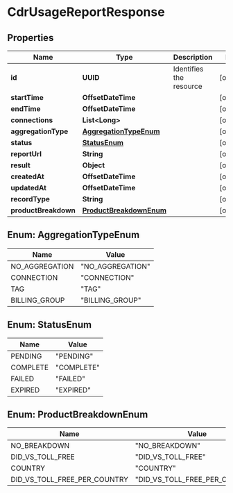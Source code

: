 

# CdrUsageReportResponse


## Properties

| Name | Type | Description | Notes |
|------------ | ------------- | ------------- | -------------|
|**id** | **UUID** | Identifies the resource |  [optional] |
|**startTime** | **OffsetDateTime** |  |  [optional] |
|**endTime** | **OffsetDateTime** |  |  [optional] |
|**connections** | **List&lt;Long&gt;** |  |  [optional] |
|**aggregationType** | [**AggregationTypeEnum**](#AggregationTypeEnum) |  |  [optional] |
|**status** | [**StatusEnum**](#StatusEnum) |  |  [optional] |
|**reportUrl** | **String** |  |  [optional] |
|**result** | **Object** |  |  [optional] |
|**createdAt** | **OffsetDateTime** |  |  [optional] |
|**updatedAt** | **OffsetDateTime** |  |  [optional] |
|**recordType** | **String** |  |  [optional] |
|**productBreakdown** | [**ProductBreakdownEnum**](#ProductBreakdownEnum) |  |  [optional] |



## Enum: AggregationTypeEnum

| Name | Value |
|---- | -----|
| NO_AGGREGATION | &quot;NO_AGGREGATION&quot; |
| CONNECTION | &quot;CONNECTION&quot; |
| TAG | &quot;TAG&quot; |
| BILLING_GROUP | &quot;BILLING_GROUP&quot; |



## Enum: StatusEnum

| Name | Value |
|---- | -----|
| PENDING | &quot;PENDING&quot; |
| COMPLETE | &quot;COMPLETE&quot; |
| FAILED | &quot;FAILED&quot; |
| EXPIRED | &quot;EXPIRED&quot; |



## Enum: ProductBreakdownEnum

| Name | Value |
|---- | -----|
| NO_BREAKDOWN | &quot;NO_BREAKDOWN&quot; |
| DID_VS_TOLL_FREE | &quot;DID_VS_TOLL_FREE&quot; |
| COUNTRY | &quot;COUNTRY&quot; |
| DID_VS_TOLL_FREE_PER_COUNTRY | &quot;DID_VS_TOLL_FREE_PER_COUNTRY&quot; |



